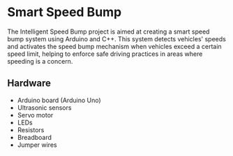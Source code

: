 # Smart Speed Bump

The Intelligent Speed Bump project is aimed at creating a smart speed bump system using Arduino and C++. This system detects vehicles' speeds and activates the speed bump mechanism when vehicles exceed a certain speed limit, helping to enforce safe driving practices in areas where speeding is a concern.

## Hardware 
- Arduino board (Arduino Uno)
- Ultrasonic sensors
- Servo motor
- LEDs
- Resistors
- Breadboard
- Jumper wires

